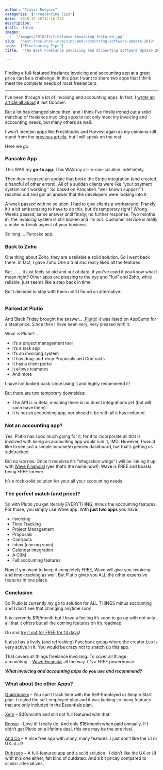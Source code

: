 ```yaml
---
author: "Travis Rodgers"
categories: ["Freelancing Tips"]
date:  2018-12-26T12:18:23Z
description:  ""
draft:  false
images: 
  -  "/images/2019/12/freelance-invoicing-featured.jpg"
slug:  "best-freelance-invoicing-and-accounting-software-update-2019"
tags:  ["Freelancing Tips"]
title:  "The Best Freelance Invoicing and Accounting Software Update 2019"

---
```



<figure class="textcenter"><img data-rjs="2" src="/images/2019/12/freelance-invoicing-featured.jpg" alt="" /></figure>
<div class="lead-paragraph"><span class="dropcap">F</span>inding a full-featured freelance invoicing and accounting app at a great price can be a challenge. In this post I want to share two apps that I think meet the <em>complete</em> needs of most freelancers.</div><hr class="lead-hr">



<p>I&#8217;ve been through a lot of invoicing and accounting apps. In fact, I <a rel="noreferrer noopener" aria-label="I've been through a lot of invoicing and accounting apps. In fact, I wrote on article all about it last October.&nbsp; (opens in a new tab)" href="/the-best-invoicing-and-accounting-software-for-freelance-web-designers" target="_blank">wrote an article all about</a> it last October.&nbsp;</p>



<p>But a lot has changed since then, and I think I&#8217;ve finally ironed out a solid matchup of freelance invoicing apps to not only meet my invoicing and accounting needs, but many others as well.&nbsp;</p>



<p>I won&#8217;t mention apps like Freshbooks and Harvest again as my opinions still stand from the <a href="/the-best-invoicing-and-accounting-software-for-freelance-web-designers" target="_blank" rel="noreferrer noopener" aria-label="I won't mention apps like Freshbooks and Harvest again as my opinions still stand from the previous article, but I will speak on the rest.&nbsp; (opens in a new tab)">previous article</a>, but I will speak on the rest.&nbsp;</p>



<p>Here we go:</p>



<h3>Pancake App</h3>



<p>This WAS my <strong>go-to app</strong>. This WAS my all-in-one-solution indefinitely.&nbsp;</p>



<p>Then they released an update that broke the Stripe integration (and created a handful of other errors). All of a sudden clients were like &#8220;your payment system isn&#8217;t working.&#8221; So based on Pancake&#8217;s &#8220;well known support&#8221; I reached out and got an answer that the developers were looking into it.&nbsp;</p>



<p>A week passed with no solution. I had to give clients a workaround. Frankly, it&#8217;s a bit embarrasing to have to do this, but it&#8217;s temporary right? Wrong. Weeks passed, same answer until finally, no further response. Two months in, the invoicing system is still broken and I&#8217;m out. Customer service is really a make or break aspect of your business. </p>



<p>So long &#8230; Pancake app.</p>



<h3>Back to Zoho</h3>



<p>One thing about Zoho, they are a reliable a solid solution. So I went back there. In fact, I gave Zoho One a trial and really liked all the features.&nbsp;</p>



<p>But &#8230;&#8230;. it just feels so old and out of date. if you&#8217;ve used it you know what I mean right? Other apps are pleasing to the eye and &#8220;fun&#8221; and Zoho, while reliable, just seems like a step back in time.&nbsp;</p>



<p>But I decided to stay with them until I found an alternative.</p>



<figure class="textcenter"><img src="/images/2019/12/plutio-screenshot.jpg" alt="" class="wp-image-6413" srcset="/images/wordpress/2018/12/plutio-screenshot-768x450@2x.jpg 1536w, /images/wordpress/2018/12/plutio-screenshot-655x384.jpg 655w, /images/wordpress/2018/12/plutio-screenshot-768x450.jpg 768w, /images/wordpress/2018/12/plutio-screenshot-655x384@2x.jpg 1310w" sizes="(max-width: 1536px) 100vw, 1536px" /></figure>



<h3>Parked at Plutio</h3>



<p>And Black Friday brought the answer&#8230;..<a href="/recommends/plutio" target="_blank" rel="noreferrer noopener" aria-label="And Black Friday brought the answer.....Plutio! It was listed on AppSumo for a steal price. Since then I have been very, very pleased with it. (opens in a new tab)">Plutio</a>! It was listed on AppSumo for a steal price. Since then I have been very, very pleased with it.</p>



<p>What is Plutio?&#8230;.</p>



<ul><li>It&#8217;s a project management tool</li><li>It&#8217;s a task app</li><li>It&#8217;s an invoicing system</li><li>It has drag-and-drop Proposals and Contracts</li><li>It has a client portal</li><li>It allows teamates</li><li>And more</li></ul>



<p>I have not looked back since using it and highly recommend it!</p>



<p>But there are two temporary downsides:&nbsp;</p>



<ul><li>The API is in Beta, meaning there is no direct integrations yet (but will soon have them).&nbsp;</li><li>It is not an accounting app, nor should it be with all it has included.</li></ul>



<h3>Not an accounting app?</h3>



<p>Yes. Plutio has sooo much going for it, for it to incorporate all that is involved with being an accounting app would ruin it, IMO. However, I would like to see just a simple income/expenses dashboard, but that&#8217;s getting us sidetracked.&nbsp;</p>



<p>But no worries. Once it receives it&#8217;s &#8220;integration wings&#8221; I will be linking it up with <a rel="noreferrer noopener" aria-label="But no worries. Once it receives it's &quot;integration wings&quot; I will be linking it up with Wave Financial (yes that's the name now!). (opens in a new tab)" href="https://www.waveapps.com/" target="_blank">Wave Financial</a> (yes that&#8217;s the name now!). Wave is FREE and boasts being FREE forever.&nbsp;</p>



<p>It&#8217;s a rock-solid solution for your all your accounting needs.&nbsp;</p>



<h3>The perfect match (and price)?</h3>



<p>So with Plutio you get literally EVERYTHING, minus the accounting features. For those, you simply use Wave app. With <strong>just two apps</strong> you have:</p>



<ul><li>Invoicing</li><li>Time Tracking</li><li>Project Management</li><li>Proposals</li><li>Contracts</li><li>Inbox (coming soon)</li><li>Calendar integration</li><li>A CRM</li><li>Full accounting features</li></ul>



<p>Now if you want to keep it completely FREE, Wave will give you invoicing and time-tracking as well. But Plutio gives you ALL the other expensive features in one place.</p>



<h3>Conclusion</h3>



<p>So Plutio is currently my go to solution for ALL THINGS minus accounting and I don&#8217;t see that changing anytime soon.</p>



<p>It is currently $15/month but I have a feeling it&#8217;s soon to go up with not only all that it offers but all the coming features on it&#8217;s roadmap.&nbsp;</p>



<p>Go and <a href="/recommends/plutio" target="_blank" rel="noreferrer noopener" aria-label="Go and try it out for FREE for 14 days! (opens in a new tab)">try it out for FREE for 14 days</a>!</p>



<p>It also has a lively (and refreshing) Facebook group where the creator Leo is very active in it. You would be crazy not to snatch up this app.</p>



<p>That covers all things freelance invoicing. To cover all things accounting&#8230;.<a rel="noreferrer noopener" aria-label="And to cover all things accounting....Wave Financial all the way. It's a FREE powerhouse.&nbsp; (opens in a new tab)" href="https://www.waveapps.com/" target="_blank">Wave Financial</a> all the way. It&#8217;s a FREE powerhouse.&nbsp;</p>



<p><strong><em>What invoicing and accounting apps do you use and recommend?</em></strong></p>



<h3>What about the other Apps?</h3>



<p><a rel="noreferrer noopener" aria-label="Quickbooks - You can't track time with the Self-Employed or Simple Start plan. I trialed the self-employed plan and it was lacking so many features.&nbsp; (opens in a new tab)" href="https://quickbooks.intuit.com" target="_blank">Quickbooks</a> &#8211; You can&#8217;t track time with the Self-Employed or Simple Start plan. I trialed the self-employed plan and it was lacking so many features that are only included in the Essentials plan.&nbsp;</p>



<p><a href="https://www.xero.com" target="_blank" rel="noreferrer noopener" aria-label="Xero - $30/month and still not full featured with that! (opens in a new tab)">Xero</a> &#8211; $30/month and still not full featured with that!</p>



<p class="has-background has-very-light-gray-background-color"><a rel="noreferrer noopener" aria-label="Bonsai - Love it! I really do. And only $16/month when paid annually. If I didn't get Plutio on a lifetime deal, this one may be the one rival. (opens in a new tab)" href="/recommends/bonsai" target="_blank">Bonsai</a> &#8211; Love it! I really do. And only $16/month when paid annually. If I didn&#8217;t get Plutio on a lifetime deal, this one may be the one rival.</p>



<p><a rel="noreferrer noopener" aria-label="And Co - A nice free app with many, many features. I just don't like the UI or UX at all! (opens in a new tab)" href="https://www.and.co" target="_blank">And Co</a> &#8211; A nice free app with many, many features. I just don&#8217;t like the UI or UX at all!</p>



<p><a rel="noreferrer noopener" aria-label="Dubsado - A full-featured app and a solid solution.&nbsp; I didn't like the UX or UI with this one either, felt kind of outdated. And a bit pricey compared to similar alternatives. (opens in a new tab)" href="/recommends/dubsado" target="_blank">Dubsado</a> &#8211; A full-featured app and a solid solution.&nbsp; I didn&#8217;t like the UX or UI with this one either, felt kind of outdated. And a bit pricey compared to similar alternatives.</p>



